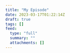 ```yaml
---
title: "My Episode"
date: 2023-03-17T01:22:14Z
draft: true
tags: []
feed:
  type: "full"
  summary: ""
  attachments: []
---
```



